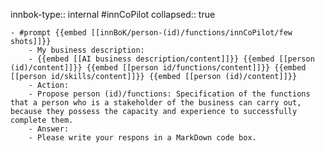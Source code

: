 innbok-type:: internal
#innCoPilot
collapsed:: true

	- #prompt {{embed [[innBoK/person-(id)/functions/innCoPilot/few shots]]}}
		- My business description:
		- {{embed [[AI business description/content]]}} {{embed [[person (id)/content]]}} {{embed [[person id/functions/content]]}} {{embed [[person id/skills/content]]}} {{embed [[person (id)/content]]}}
		- Action:
		- Propose person (id)/functions: Specification of the functions that a person who is a stakeholder of the business can carry out, because they possess the capacity and experience to successfully complete them.
		- Answer:
		- Please write your respons in a MarkDown code box.